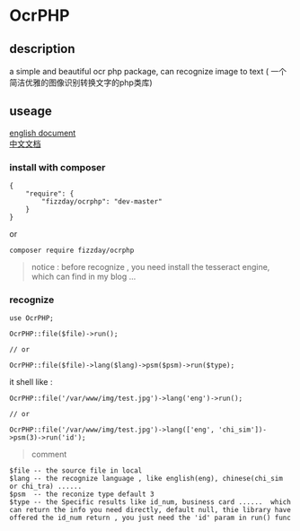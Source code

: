 # OcrPHP
## description
a simple and beautiful ocr php package, can recognize image to text (
一个简洁优雅的图像识别转换文字的php类库)

## useage
[english document](https://github.com/fizzday/OcrPHP)  
[中文文档](https://github.com/fizzday/OcrPHP/blob/master/README-zh_cn.md)
### install with composer 
```
{
    "require": {
        "fizzday/ocrphp": "dev-master"
    }
}
```
or
```
composer require fizzday/ocrphp
```
> notice : before recognize , you need install the tesseract engine, which can find in my blog ...

### recognize  
```
use OcrPHP;

OcrPHP::file($file)->run();

// or

OcrPHP::file($file)->lang($lang)->psm($psm)->run($type);
```
it shell like :
```
OcrPHP::file('/var/www/img/test.jpg')->lang('eng')->run();

// or

OcrPHP::file('/var/www/img/test.jpg')->lang(['eng', 'chi_sim'])->psm(3)->run('id');
```
> comment  
```
$file -- the source file in local
$lang -- the recognize language , like english(eng), chinese(chi_sim or chi_tra) ......
$psm  -- the reconize type default 3
$type -- the Specific results like id_num, business card ......  which can return the info you need directly, default null, thie library have offered the id_num return , you just need the 'id' param in run() func
```

